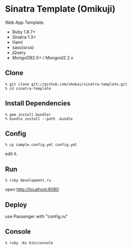 Sinatra Template (Omikuji)
==========================
Web App Template.

* Ruby 1.8.7+
* Sinatra 1.3+
* Haml
* sass(scss)
* jQuery
* MongoDB2.0+ / Mongoid2.2.x


Clone
-----

    % git clone git://github.com/shokai/sinatra-template.git
    % cd sinatra-template


Install Dependencies
--------------------

    % gem install bundler
    % bundle install --path .bundle


Config
------

    % cp sample.config.yml config.yml

edit it.


Run
---

    % ruby development.ru

open [http://localhost:8080](http://localhost:8080)


Deploy
------
use Passenger with "config.ru"


Console
-------

    % ruby -Ku bin/console
